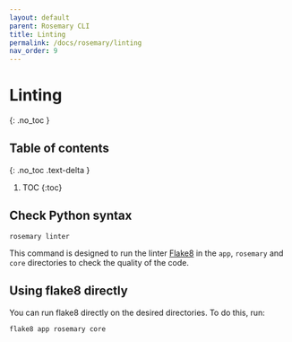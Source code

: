 ```yaml
---
layout: default
parent: Rosemary CLI
title: Linting
permalink: /docs/rosemary/linting
nav_order: 9
---
```


# Linting
{: .no_toc }

## Table of contents
{: .no_toc .text-delta }

1. TOC
{:toc}


## Check Python syntax

```
rosemary linter
```

This command is designed to run the linter [Flake8](https://flake8.pycqa.org/en/latest/) in the `app`, `rosemary` and `core` directories to check the quality of the code.

## Using flake8 directly

You can run flake8 directly on the desired directories. To do this, run:

```
flake8 app rosemary core
```